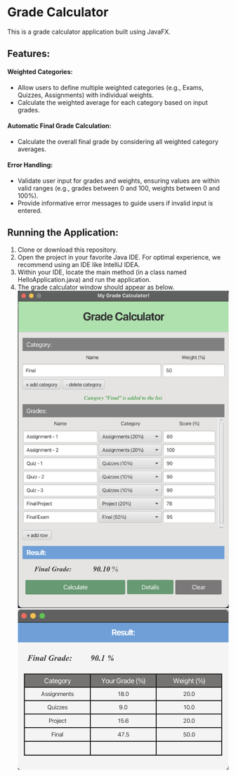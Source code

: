 # Grade Calculator 

This is a grade calculator application built using JavaFX.

## Features:

#### Weighted Categories:

- Allow users to define multiple weighted categories (e.g., Exams, Quizzes, Assignments) with individual weights.
- Calculate the weighted average for each category based on input grades.

#### Automatic Final Grade Calculation:

- Calculate the overall final grade by considering all weighted category averages.

#### Error Handling:

- Validate user input for grades and weights, ensuring values are within valid ranges (e.g., grades between 0 and 100, weights between 0 and 100%).
- Provide informative error messages to guide users if invalid input is entered.

## Running the Application:

1. Clone or download this repository.
2. Open the project in your favorite Java IDE. For optimal experience, we recommend using an IDE like IntelliJ IDEA.
3. Within your IDE, locate the main method (in a class named HelloApplication.java) and run the application.
4. The grade calculator window should appear as below.
   ![alt text](https://github.com/aungbbo/Grade-Calculator/blob/master/assets/MainView.png)
   ![alt text](https://github.com/aungbbo/Grade-Calculator/blob/master/assets/GradeDetail.png)
